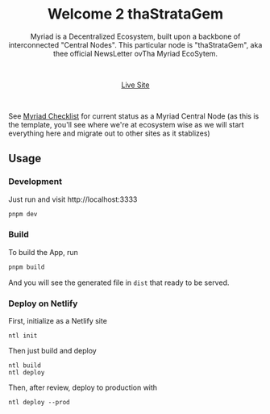 <h1 align='center'>Welcome 2 thaStrataGem</h1>

<p align='center'>
  Myriad is a Decentralized Ecosystem, built upon a backbone of interconnected "Central Nodes". This particular node is "thaStrataGem", aka thee official NewsLetter ovTha Myriad EcoSytem.
</p>


<br>

<p align='center'>
<a href="https://tha-stratagem.netlify.app/">Live Site</a>
</p>


<br>

See [Myriad Checklist](./MYRIAD_CHECKLIST.md) for current status as a Myriad Central Node (as this is the template, you'll see where we're at ecosystem wise as we will start everything here and migrate out to other sites as it stablizes)



## Usage

### Development

Just run and visit http://localhost:3333

```bash
pnpm dev
```

### Build

To build the App, run

```bash
pnpm build
```

And you will see the generated file in `dist` that ready to be served.

### Deploy on Netlify

First, initialize as a Netlify site

```
ntl init
```

Then just build and deploy

```
ntl build
ntl deploy
```

Then, after review, deploy to production with

```
ntl deploy --prod
```

